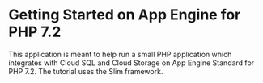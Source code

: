 # Getting Started on App Engine for PHP 7.2

This application is meant to help run a small PHP application which integrates with Cloud SQL and Cloud Storage on App Engine Standard for PHP 7.2. The tutorial uses the Slim framework.
